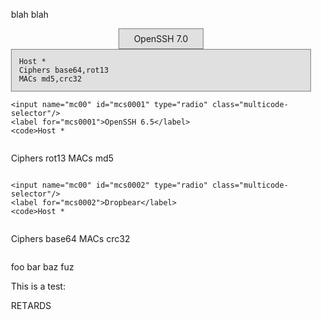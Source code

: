 <style type="text/css">
    body {
        width: 50%;
        margin: auto;
    }

    .multicode {
        display: flex;
        flex-wrap: wrap;

        width: 100%;
        padding: 0px;
        border: 0px;
        margin: 0px;
    }

    .multicode-selector {
        display: none;
    }

    .multicode-selector + label {
        order: -1;

        padding-left: 5%;
        padding-right: 5%;
        padding-top: 0.5em;
        padding-bottom: 0.5em;
        border: 1px;
        margin: auto;

        background-color: #c0c0c0;
        border-color: #808080;
        border-style: solid;
    }

    .multicode-selector:checked + label {
        background-color: #e0e0e0;
    }

    .multicode-selector + label + code {
        display: none;
    }

    .multicode-selector:checked + label + code {
        display: block;

        width: 100%;
        border: 1px;
        padding: 1em;
        margin: 0px;
        break-before: always;
        page-break-before: always;

        background-color: #e0e0e0;
        border-color: #808080;
        border-style: solid;
        white-space: pre;
    }
</style>

<p>blah blah</p>

<div class="multicode">
    <input name="mc00" id="mcs0000" type="radio" class="multicode-selector" checked="checked"/>
    <label for="mcs0000">OpenSSH 7.0</label>
    <code>Host *
Ciphers base64,rot13
MACs md5,crc32</code>

    <input name="mc00" id="mcs0001" type="radio" class="multicode-selector"/>
    <label for="mcs0001">OpenSSH 6.5</label>
    <code>Host *
Ciphers rot13
MACs md5</code>

    <input name="mc00" id="mcs0002" type="radio" class="multicode-selector"/>
    <label for="mcs0002">Dropbear</label>
    <code>Host *
Ciphers base64
MACs crc32</code>
</div>

<p>foo bar baz fuz</p>

<p>This is a test:</p>
<p style="display:flex;">
    <span style="order:3;">A</span>
    <span style="order:5;">D</span>
    <span style="order:1;">E</span>
    <span style="order:2;">T</span>
    <span style="order:0;">R</span>
    <span style="order:4;">R</span>
    <span style="order:6;">S</span> 
</p>
